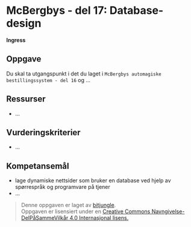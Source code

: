 # McBergbys - del 17: Database-design

**Ingress**

## Oppgave

Du skal ta utgangspunkt i det du laget i `McBergbys automagiske bestillingssystem - del 16` og ...


## Ressurser

* ...

## Vurderingskriterier

* ...

## Kompetansemål

* lage dynamiske nettsider som bruker en database ved hjelp av spørrespråk og programvare på tjener
* ...

>Denne oppgaven er laget av [bitjungle](https://github.com/bitjungle).  
>Oppgaven er lisensiert under en
>[Creative Commons Navngivelse-DelPåSammeVilkår 4.0 Internasjonal lisens.
](http://creativecommons.org/licenses/by-sa/4.0/)
